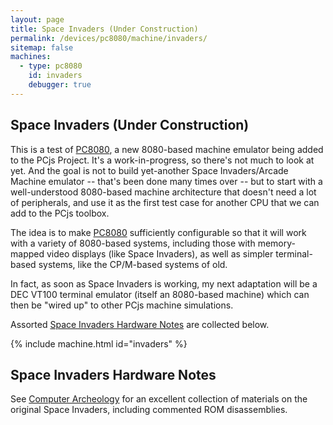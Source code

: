 ```yaml
---
layout: page
title: Space Invaders (Under Construction)
permalink: /devices/pc8080/machine/invaders/
sitemap: false
machines:
  - type: pc8080
    id: invaders
    debugger: true
---
```


Space Invaders (Under Construction)
---

This is a test of [PC8080](/modules/pc8080/), a new 8080-based machine emulator being added to the
PCjs Project.  It's a work-in-progress, so there's not much to look at yet.  And the goal is not to build
yet-another Space Invaders/Arcade Machine emulator -- that's been done many times over -- but to start with
a well-understood 8080-based machine architecture that doesn't need a lot of peripherals, and use it as the
first test case for another CPU that we can add to the PCjs toolbox.

The idea is to make [PC8080](/modules/pc8080/) sufficiently configurable so that it will work with a variety of
8080-based systems, including those with memory-mapped video displays (like Space Invaders), as well as simpler
terminal-based systems, like the CP/M-based systems of old.

In fact, as soon as Space Invaders is working, my next adaptation will be a DEC VT100 terminal emulator (itself
an 8080-based machine) which can then be "wired up" to other PCjs machine simulations.  

Assorted [Space Invaders Hardware Notes](#space-invaders-hardware-notes) are collected below.

{% include machine.html id="invaders" %}

Space Invaders Hardware Notes
---

See [Computer Archeology](http://www.computerarcheology.com/Arcade/SpaceInvaders/) for an excellent collection
of materials on the original Space Invaders, including commented ROM disassemblies. 
